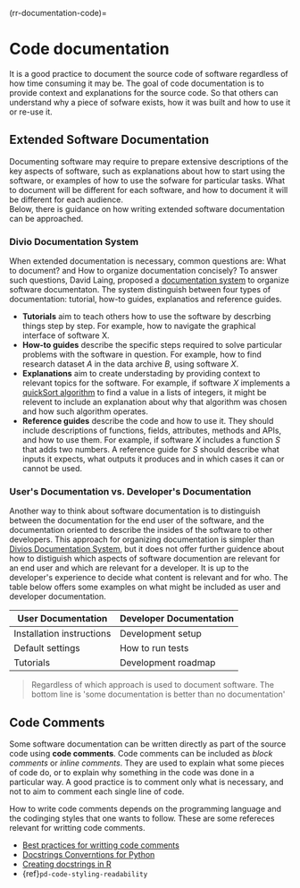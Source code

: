 (rr-documentation-code)=
# Code documentation

It is a good practice to document the source code of software regardless of how time consuming it may be. 
The goal of code documentation is to provide context and explanations for the source code. 
So that others can understand why a piece of sofware exists, how it was built and how to use it or re-use it. 

## Extended Software Documentation

Documenting software may require to prepare extensive descriptions of the key aspects of software, 
such as explanations about how to start using the software, or examples of how to use the sofware for particular tasks. 
What to document will be different for each software, and how to document it will be different for each audience.   
Below, there is guidance on how writing extended software documentation can be approached.

### Divio Documentation System
When extended documentation is necessary, common questions are: What to document? and 
How to organize documentation concisely?
To answer such questions, David Laing, proposed a [documentation system](https://docs.divio.com/documentation-system/) to organize software documentaton. 
The system distinguish between four types of documentation: tutorial, how-to guides, explanatios and reference guides.

* **Tutorials** aim to teach others how to use the software by descrbing things step by step.
For example, how to navigate the graphical interface of software X.
* **How-to guides** describe the specific steps required to solve particular problems with the software in question.
For example, how to find research dataset $A$ in the data archive $B$, using software $X$.
* **Explanations** aim to create understading by providing context to relevant topics for the software.
For example, if software $X$ implements a [quickSort algorithm](https://www.geeksforgeeks.org/quick-sort/) to find a value in a lists of integers,
it might be relevent to include an explanation about why that algorithm was chosen and how such algorithm operates.
* **Reference guides** describe the code and how to use it. 
They should include  descriptions of functions, fields, attributes, methods and APIs, and how to use them.
For example, if software $X$ includes a function $S$ that adds two numbers. 
A reference guide for $S$ should describe what inputs it expects, what outputs it produces and in which cases it can or cannot be used. 

### User's Documentation vs. Developer's Documentation

Another way to think about software documentation is to distinguish between the documentation for the end user of the software, 
and the documentation oriented to describe the insides of the software to other developers. 
This approach for organizing documentation is simpler than [Divios Documentation System](#divio-documentation-system), 
but it does not offer further guidence about how to distiguish which aspects of software documention are relevant for an end user and which are relevant for a developer. 
It is up to the developer's experience to decide what content is relevant and for who.
The table below offers some examples on what might be included as user and developer documentation.

| User Documentation | Developer Documentation |
|----------|----------|
| Installation instructions  | Development setup  |
| Default settings  | How to run tests  |s
| Tutorials | Development roadmap |

> Regardless of which approach is used to document software. The bottom line is 'some documentation is better than no documentation'

## Code Comments 

Some software documentation can be written directly as part of the source code using **code comments**.
Code comments can be included as *block comments* or *inline comments*. 
They are used to explain what some pieces of code do, or to explain why something in the code was done in a particular way. 
A good practice is to comment only what is necessary, and not to aim to comment each single line of code. 

How to write code comments depends on the programming language and the codinging styles that one wants to follow. These are some refereces relevant for writting code comments.

- [Best practices for writting code comments](https://stackoverflow.blog/2021/12/23/best-practices-for-writing-code-comments/)
- [Docstrings Converntions for Python](https://peps.python.org/pep-0257/)
- [Creating docstrings in R](https://josephcrispell.github.io/2021/07/26/creating-R-docstring.html)
- {ref}`pd-code-styling-readability`
